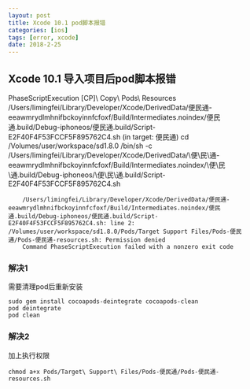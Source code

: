 ```yaml
---
layout: post
title: Xcode 10.1 pod脚本报错
categories: [ios]
tags: [error, xcode]
date: 2018-2-25
---
```


## Xcode 10.1 导入项目后pod脚本报错

PhaseScriptExecution [CP]\ Copy\ Pods\ Resources /Users/limingfei/Library/Developer/Xcode/DerivedData/便民通-eeawmrydlmhnifbckoyinnfcfoxf/Build/Intermediates.noindex/便民通.build/Debug-iphoneos/便民通.build/Script-E2F40F4F53FCCF5F895762C4.sh (in target: 便民通)
    cd /Volumes/user/workspace/sd1.8.0
        /bin/sh -c /Users/limingfei/Library/Developer/Xcode/DerivedData/\\便\\民\\通-eeawmrydlmhnifbckoyinnfcfoxf/Build/Intermediates.noindex/\\便\\民\\通.build/Debug-iphoneos/\\便\\民\\通.build/Script-E2F40F4F53FCCF5F895762C4.sh

        /Users/limingfei/Library/Developer/Xcode/DerivedData/便民通-eeawmrydlmhnifbckoyinnfcfoxf/Build/Intermediates.noindex/便民通.build/Debug-iphoneos/便民通.build/Script-E2F40F4F53FCCF5F895762C4.sh: line 2: /Volumes/user/workspace/sd1.8.0/Pods/Target Support Files/Pods-便民通/Pods-便民通-resources.sh: Permission denied
        Command PhaseScriptExecution failed with a nonzero exit code



### 解决1
需要清理pod后重新安装

    sudo gem install cocoapods-deintegrate cocoapods-clean
    pod deintegrate
    pod clean

### 解决2
加上执行权限

    chmod a+x Pods/Target\ Support\ Files/Pods-便民通/Pods-便民通-resources.sh